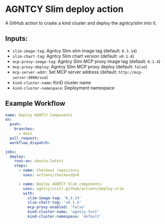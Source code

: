 # AGNTCY Slim deploy action

A GitHub action to craate a kind cluster and deploy the agntcy/slim into it.

## Inputs:

- `slim-image-tag`: Agntcy Slim slim image tag (default: `0.3.14`)
- `slim-chart-tag`: Agntcy Slim chart version (default: `v0.1.4`)
- `mcp-proxy-image-tag`: Agntcy Slim MCP proxy image tag (default: `0.1.4`)
- `mcp-proxy-deploy`: Agntcy Slim MCP proxy deploy (default: `false`)
- `mcp-server-addr`: Set MCP server address (default: `http://mcp-server:8000/sse`)
- `kind-cluster-name`: KinD cluster name
- `kind-cluster-namespace`: Deployment namespace

## Example Workflow

```yaml
name: Deploy AGNTCY Components
on:
  push:
    branches:
      - main
  pull_request:
  workflow_dispatch:

jobs:
  deploy:
    runs-on: ubuntu-latest
    steps:
      - name: Checkout repository
        uses: actions/checkout@v4

      - name: Deploy AGNTCY Slim components
        uses: agntcy/csit/.github/actions/deploy-slim
        with:
          slim-image-tag: '0.3.14'
          slim-chart-tag: 'v0.1.4'
          mcp-proxy-enabled: 'false'
          kind-cluster-name: 'agntcy-test'
          kind-cluster-namespace: 'default'
```